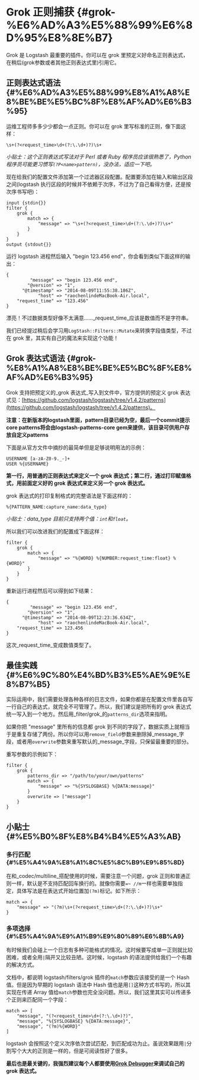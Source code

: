# Grok 正则捕获 {#grok-%E6%AD%A3%E5%88%99%E6%8D%95%E8%8E%B7}

Grok 是 Logstash 最重要的插件。你可以在 grok 里预定义好命名正则表达式，在稍后\(grok参数或者其他正则表达式里\)引用它。

## 正则表达式语法 {#%E6%AD%A3%E5%88%99%E8%A1%A8%E8%BE%BE%E5%BC%8F%E8%AF%AD%E6%B3%95}

运维工程师多多少少都会一点正则。你可以在 grok 里写标准的正则，像下面这样：

```
\s+(?<request_time>\d+(?:\.\d+)?)\s+

```

_小贴士：这个正则表达式写法对于 Perl 或者 Ruby 程序员应该很熟悉了，Python 程序员可能更习惯写`(?P<name>pattern)`，没办法，适应一下吧。_

现在给我们的配置文件添加第一个过滤器区段配置。配置要添加在输入和输出区段之间\(logstash 执行区段的时候并不依赖于次序，不过为了自己看得方便，还是按次序书写吧\)：

```
input {stdin{}}
filter {
    grok {
        match => {
            "message" => "\s+(?<request_time>\d+(?:\.\d+)?)\s+"
        }
    }
}
output {stdout{}}

```

运行 logstash 进程然后输入 "begin 123.456 end"，你会看到类似下面这样的输出：

```
{
         "message" => "begin 123.456 end",
        "@version" => "1",
      "@timestamp" => "2014-08-09T11:55:38.186Z",
            "host" => "raochenlindeMacBook-Air.local",
    "request_time" => "123.456"
}

```

漂亮！不过数据类型好像不太满意……_request\_time_应该是数值而不是字符串。

我们已经提过稍后会学习用`LogStash::Filters::Mutate`来转换字段值类型，不过在 grok 里，其实有自己的魔法来实现这个功能！

## Grok 表达式语法 {#grok-%E8%A1%A8%E8%BE%BE%E5%BC%8F%E8%AF%AD%E6%B3%95}

Grok 支持把预定义的_grok 表达式_写入到文件中，官方提供的预定义 grok 表达式见：[https://github.com/logstash/logstash/tree/v1.4.2/patterns](https://github.com/logstash/logstash/tree/v1.4.2/patterns)。

**注意：在新版本的logstash里面，pattern目录已经为空，最后一个commit提示core patterns将会由logstash-patterns-core gem来提供，该目录可供用户存放自定义patterns**

下面是从官方文件中摘抄的最简单但是足够说明用法的示例：

```
USERNAME [a-zA-Z0-9._-]+
USER %{USERNAME}

```

**第一行，用普通的正则表达式来定义一个 grok 表达式；第二行，通过打印赋值格式，用前面定义好的 grok 表达式来定义另一个 grok 表达式。**

grok 表达式的打印复制格式的完整语法是下面这样的：

```
%{PATTERN_NAME:capture_name:data_type}

```

_小贴士：data\_type 目前只支持两个值：`int`和`float`。_

所以我们可以改进我们的配置成下面这样：

```
filter {
    grok {
        match => {
            "message" => "%{WORD} %{NUMBER:request_time:float} %{WORD}"
        }
    }
}

```

重新运行进程然后可以得到如下结果：

```
{
         "message" => "begin 123.456 end",
        "@version" => "1",
      "@timestamp" => "2014-08-09T12:23:36.634Z",
            "host" => "raochenlindeMacBook-Air.local",
    "request_time" => 123.456
}

```

这次_request\_time_变成数值类型了。

## 最佳实践 {#%E6%9C%80%E4%BD%B3%E5%AE%9E%E8%B7%B5}

实际运用中，我们需要处理各种各样的日志文件，如果你都是在配置文件里各自写一行自己的表达式，就完全不可管理了。所以，我们建议是把所有的 grok 表达式统一写入到一个地方。然后用_filter/grok_的`patterns_dir`选项来指明。

如果你把 "message" 里所有的信息都 grok 到不同的字段了，数据实质上就相当于是重复存储了两份。所以你可以用`remove_field`参数来删除掉_message_字段，或者用`overwrite`参数来重写默认的_message_字段，只保留最重要的部分。

重写参数的示例如下：

```
filter {
    grok {
        patterns_dir => "/path/to/your/own/patterns"
        match => {
            "message" => "%{SYSLOGBASE} %{DATA:message}"
        }
        overwrite => ["message"]
    }
}

```

## 小贴士 {#%E5%B0%8F%E8%B4%B4%E5%A3%AB}

### 多行匹配 {#%E5%A4%9A%E8%A1%8C%E5%8C%B9%E9%85%8D}

在和_codec/multiline_搭配使用的时候，需要注意一个问题，grok 正则和普通正则一样，默认是不支持匹配回车换行的。就像你需要`=~ //m`一样也需要单独指定，具体写法是在表达式开始位置加`(?m)`标记。如下所示：

```
match => {
    "message" => "(?m)\s+(?<request_time>\d+(?:\.\d+)?)\s+"
}

```

### 多项选择 {#%E5%A4%9A%E9%A1%B9%E9%80%89%E6%8B%A9}

有时候我们会碰上一个日志有多种可能格式的情况。这时候要写成单一正则就比较困难，或者全用`|`隔开又比较丑陋。这时候，logstash 的语法提供给我们一个有趣的解决方式。

文档中，都说明 logstash/filters/grok 插件的`match`参数应该接受的是一个 Hash 值。但是因为早期的 logstash 语法中 Hash 值也是用`[]`这种方式书写的，所以其实现在传递 Array 值给`match`参数也完全没问题。所以，我们这里其实可以传递多个正则来匹配同一个字段：

```
match => [
    "message", "(?<request_time>\d+(?:\.\d+)?)",
    "message", "%{SYSLOGBASE} %{DATA:message}",
    "message", "(?m)%{WORD}"
]

```

logstash 会按照这个定义次序依次尝试匹配，到匹配成功为止。虽说效果跟用`|`分割写个大大的正则是一样的，但是可阅读性好了很多。

**最后也是最关键的，我强烈建议每个人都要使用**[**Grok Debugger**](http://grokdebug.herokuapp.com/)**来调试自己的 grok 表达式。**



